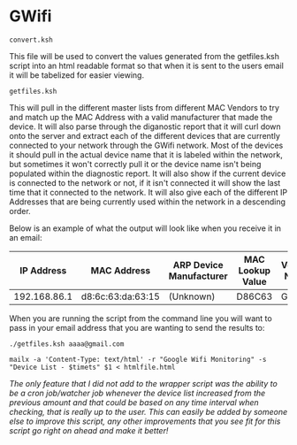 # GWifi

`convert.ksh`

This file will be used to convert the values generated from the getfiles.ksh script into an html readable format so that when it is sent to the users email it will be tabelized for easier viewing.

`getfiles.ksh`

This will pull in the different master lists from different MAC Vendors to try and match up the MAC Address with a valid manufacturer that made the device. It will also parse through the diganostic report that it will curl down onto the server and extract each of the different devices that are currently connected to your network through the GWifi network. Most of the devices it should pull in the actual device name that it is labeled within the network, but sometimes it won't correctly pull it or the device name isn't being populated within the diagnostic report. It will also show if the current device is connected to the network or not, if it isn't connected it will show the last time that it connected to the network. It will also give each of the different IP Addresses that are being currently used within the network in a descending order.

Below is an example of what the output will look like when you receive it in an email:

IP Address | MAC Address | ARP Device Manufacturer | MAC Lookup Value | Vendor Name | Device ID |	Hostname | Status
------------ | ------------- | ------------- | ------------- | ------------- | ------------- | ------------- | -------------
192.168.86.1 | d8:6c:63:da:63:15 | (Unknown) | D86C63 | Google | | | Online

When you are running the script from the command line you will want to pass in your email address that you are wanting to send the results to:

`./getfiles.ksh aaaa@gmail.com`

```shell
mailx -a 'Content-Type: text/html' -r "Google Wifi Monitoring" -s "Device List - $timets" $1 < htmlfile.html
```

*The only feature that I did not add to the wrapper script was the ability to be a cron job/watcher job whenever the device list increased from the previous amount and that could be based on any time interval when checking, that is really up to the user. This can easily be added by someone else to improve this script, any other improvements that you see fit for this script go right on ahead and make it better!*

